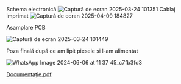 Schema electronică 
![Captură de ecran 2025-03-24 101351](https://github.com/user-attachments/assets/892e32b1-5b8a-41fd-91dc-30d857601078)
Cablaj imprimat
![Captură de ecran 2025-04-09 184827](https://github.com/user-attachments/assets/27f96657-9a9a-4a2e-a3aa-e971d8a215a5)

Asamplare PCB

![Captură de ecran 2025-03-24 101449](https://github.com/user-attachments/assets/c19822d1-ae8c-49c2-8ee1-10d7e924bdf0)

Poza finală după ce am lipit piesele și l-am alimentat

![WhatsApp Image 2024-06-06 at 11 37 45_c7fb3fd3](https://github.com/user-attachments/assets/ac7e777e-a651-4d22-b765-0924290611fb)


[Documentație.pdf](https://github.com/user-attachments/files/19416694/Documenta.ie.pdf)
